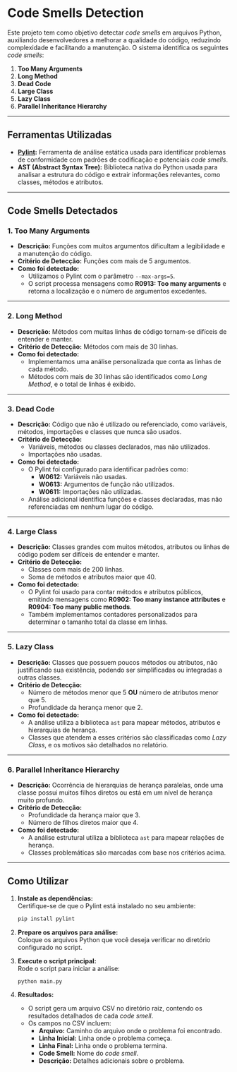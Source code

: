 # **Code Smells Detection**

Este projeto tem como objetivo detectar *code smells* em arquivos Python, auxiliando desenvolvedores a melhorar a qualidade do código, reduzindo complexidade e facilitando a manutenção. O sistema identifica os seguintes *code smells*:

1. **Too Many Arguments**  
2. **Long Method**  
3. **Dead Code**  
4. **Large Class**  
5. **Lazy Class**  
6. **Parallel Inheritance Hierarchy**  

---

## **Ferramentas Utilizadas**

- **[Pylint](https://pylint.pycqa.org/en/latest/):** Ferramenta de análise estática usada para identificar problemas de conformidade com padrões de codificação e potenciais *code smells*.  
- **AST (Abstract Syntax Tree):** Biblioteca nativa do Python usada para analisar a estrutura do código e extrair informações relevantes, como classes, métodos e atributos.

---

## **Code Smells Detectados**

### 1. **Too Many Arguments**
- **Descrição:** Funções com muitos argumentos dificultam a legibilidade e a manutenção do código.  
- **Critério de Detecção:** Funções com mais de 5 argumentos.  
- **Como foi detectado:**  
  - Utilizamos o Pylint com o parâmetro `--max-args=5`.  
  - O script processa mensagens como **R0913: Too many arguments** e retorna a localização e o número de argumentos excedentes.

---

### 2. **Long Method**
- **Descrição:** Métodos com muitas linhas de código tornam-se difíceis de entender e manter.  
- **Critério de Detecção:** Métodos com mais de 30 linhas.  
- **Como foi detectado:**  
  - Implementamos uma análise personalizada que conta as linhas de cada método.  
  - Métodos com mais de 30 linhas são identificados como *Long Method*, e o total de linhas é exibido.

---

### 3. **Dead Code**
- **Descrição:** Código que não é utilizado ou referenciado, como variáveis, métodos, importações e classes que nunca são usados.  
- **Critério de Detecção:**  
  - Variáveis, métodos ou classes declarados, mas não utilizados.  
  - Importações não usadas.  
- **Como foi detectado:**  
  - O Pylint foi configurado para identificar padrões como:
    - **W0612:** Variáveis não usadas.
    - **W0613:** Argumentos de função não utilizados.
    - **W0611:** Importações não utilizadas.
  - Análise adicional identifica funções e classes declaradas, mas não referenciadas em nenhum lugar do código.

---

### 4. **Large Class**
- **Descrição:** Classes grandes com muitos métodos, atributos ou linhas de código podem ser difíceis de entender e manter.  
- **Critério de Detecção:**  
  - Classes com mais de 200 linhas.  
  - Soma de métodos e atributos maior que 40.  
- **Como foi detectado:**  
  - O Pylint foi usado para contar métodos e atributos públicos, emitindo mensagens como **R0902: Too many instance attributes** e **R0904: Too many public methods**.  
  - Também implementamos contadores personalizados para determinar o tamanho total da classe em linhas.

---

### 5. **Lazy Class**
- **Descrição:** Classes que possuem poucos métodos ou atributos, não justificando sua existência, podendo ser simplificadas ou integradas a outras classes.  
- **Critério de Detecção:**  
  - Número de métodos menor que 5 **OU** número de atributos menor que 5.  
  - Profundidade da herança menor que 2.  
- **Como foi detectado:**  
  - A análise utiliza a biblioteca `ast` para mapear métodos, atributos e hierarquias de herança.  
  - Classes que atendem a esses critérios são classificadas como *Lazy Class*, e os motivos são detalhados no relatório.

---

### 6. **Parallel Inheritance Hierarchy**
- **Descrição:** Ocorrência de hierarquias de herança paralelas, onde uma classe possui muitos filhos diretos ou está em um nível de herança muito profundo.  
- **Critério de Detecção:**  
  - Profundidade da herança maior que 3.  
  - Número de filhos diretos maior que 4.  
- **Como foi detectado:**  
  - A análise estrutural utiliza a biblioteca `ast` para mapear relações de herança.  
  - Classes problemáticas são marcadas com base nos critérios acima.

---

## **Como Utilizar**

1. **Instale as dependências:**  
   Certifique-se de que o Pylint está instalado no seu ambiente:  
   ```bash
   pip install pylint
   ```

2. **Prepare os arquivos para análise:**  
   Coloque os arquivos Python que você deseja verificar no diretório configurado no script.

3. **Execute o script principal:**  
   Rode o script para iniciar a análise:  
   ```bash
   python main.py
   ```

4. **Resultados:**  
   - O script gera um arquivo CSV no diretório raiz, contendo os resultados detalhados de cada *code smell*.  
   - Os campos no CSV incluem:
     - **Arquivo:** Caminho do arquivo onde o problema foi encontrado.  
     - **Linha Inicial:** Linha onde o problema começa.  
     - **Linha Final:** Linha onde o problema termina.  
     - **Code Smell:** Nome do *code smell*.  
     - **Descrição:** Detalhes adicionais sobre o problema.  

